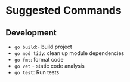 # Suggested Commands

## Development
- `go build`:- build project
- `go mod tidy`: clean up module dependencies
- `go fmt`: format code
- `go vet` - static code analysis
- `go test`: Run tests
